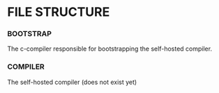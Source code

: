 # FILE STRUCTURE

### BOOTSTRAP

The c-compiler responsible for bootstrapping the self-hosted compiler.

### COMPILER

The self-hosted compiler (does not exist yet)
